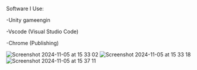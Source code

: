 Software I Use:

-Unity gameengin  

-Vscode (Visual Studio Code)

-Chrome (Publishing)

![Screenshot 2024-11-05 at 15 33 02](https://github.com/user-attachments/assets/87514c00-acb6-42cc-b47c-a399ad649f73)
![Screenshot 2024-11-05 at 15 33 18](https://github.com/user-attachments/assets/7301bb86-4403-4f2b-90f5-faf634a27b99)
![Screenshot 2024-11-05 at 15 37 11](https://github.com/user-attachments/assets/02b48d2a-0969-41b5-8e65-6c564cc16d0e)
